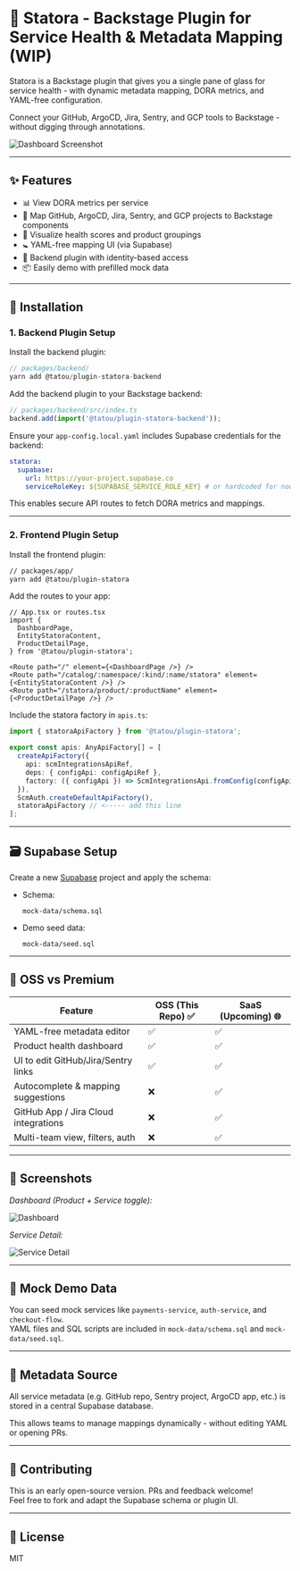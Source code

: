 # 🚦 Statora - Backstage Plugin for Service Health & Metadata Mapping (WIP)

Statora is a Backstage plugin that gives you a single pane of glass for service health - with dynamic metadata mapping, DORA metrics, and YAML-free configuration.

Connect your GitHub, ArgoCD, Jira, Sentry, and GCP tools to Backstage - without digging through annotations.

![Dashboard Screenshot](./media/statora-dashboard.png)

---

## ✨ Features

- 📊 View DORA metrics per service
- 🧹 Map GitHub, ArgoCD, Jira, Sentry, and GCP projects to Backstage components
- 🧠 Visualize health scores and product groupings
- 🚼 YAML-free mapping UI (via Supabase)
- 🔐 Backend plugin with identity-based access
- 📦 Easily demo with prefilled mock data

---

## 🔧 Installation

### 1. Backend Plugin Setup
Install the backend plugin:
```ts
// packages/backend/
yarn add @tatou/plugin-statora-backend
```
Add the backend plugin to your Backstage backend:

```ts
// packages/backend/src/index.ts
backend.add(import('@tatou/plugin-statora-backend'));
```

Ensure your `app-config.local.yaml` includes Supabase credentials for the backend:

```yaml
statora:
  supabase:
    url: https://your-project.supabase.co
    serviceRoleKey: ${SUPABASE_SERVICE_ROLE_KEY} # or hardcoded for now
```

This enables secure API routes to fetch DORA metrics and mappings.

---

### 2. Frontend Plugin Setup

Install the frontend plugin:

```bash
// packages/app/
yarn add @tatou/plugin-statora
```

Add the routes to your app:

```tsx
// App.tsx or routes.tsx
import {
  DashboardPage,
  EntityStatoraContent,
  ProductDetailPage,
} from '@tatou/plugin-statora';

<Route path="/" element={<DashboardPage />} />
<Route path="/catalog/:namespace/:kind/:name/statora" element={<EntityStatoraContent />} />
<Route path="/statora/product/:productName" element={<ProductDetailPage />} />
```

Include the statora factory in `apis.ts`:

```ts
import { statoraApiFactory } from '@tatou/plugin-statora';

export const apis: AnyApiFactory[] = [
  createApiFactory({
    api: scmIntegrationsApiRef,
    deps: { configApi: configApiRef },
    factory: ({ configApi }) => ScmIntegrationsApi.fromConfig(configApi),
  }),
  ScmAuth.createDefaultApiFactory(),
  statoraApiFactory // <----- add this line
];
```

---

## 🗃 Supabase Setup

Create a new [Supabase](https://supabase.com) project and apply the schema:

- Schema:
  ```
  mock-data/schema.sql
  ```

- Demo seed data:
  ```
  mock-data/seed.sql
  ```

---

## 🚀 OSS vs Premium

| Feature                              | OSS (This Repo) ✅ | SaaS (Upcoming) 🌐 |
|--------------------------------------|--------------------|--------------------|
| YAML-free metadata editor            | ✅                 | ✅                 |
| Product health dashboard             | ✅                 | ✅                 |
| UI to edit GitHub/Jira/Sentry links  | ✅                 | ✅                 |
| Autocomplete & mapping suggestions   | ❌                 | ✅                 |
| GitHub App / Jira Cloud integrations | ❌                 | ✅                 |
| Multi-team view, filters, auth       | ❌                 | ✅                 |

---

## 📸 Screenshots

_Dashboard (Product + Service toggle):_

![Dashboard](./media/statora-dashboard.png)

_Service Detail:_

![Service Detail](./media/statora-detail.png)

---

## 🧪 Mock Demo Data

You can seed mock services like `payments-service`, `auth-service`, and `checkout-flow`.  
YAML files and SQL scripts are included in `mock-data/schema.sql` and `mock-data/seed.sql`.

---

## 🧭 Metadata Source

All service metadata (e.g. GitHub repo, Sentry project, ArgoCD app, etc.) is stored in a central Supabase database.

This allows teams to manage mappings dynamically - without editing YAML or opening PRs.

---

## 🤝 Contributing

This is an early open-source version. PRs and feedback welcome!  
Feel free to fork and adapt the Supabase schema or plugin UI.

---

## 📄 License

MIT

